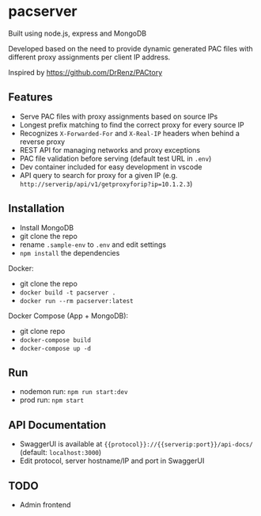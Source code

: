 # pacserver

Built using node.js, express and MongoDB

Developed based on the need to provide dynamic generated PAC files with different proxy assignments per client IP address.

Inspired by https://github.com/DrRenz/PACtory

## Features

- Serve PAC files with proxy assignments based on source IPs
- Longest prefix matching to find the correct proxy for every source IP
- Recognizes `X-Forwarded-For` and `X-Real-IP` headers when behind a reverse proxy
- REST API for managing networks and proxy exceptions
- PAC file validation before serving (default test URL in `.env`)
- Dev container included for easy development in vscode
- API query to search for proxy for a given IP (e.g. `http://serverip/api/v1/getproxyforip?ip=10.1.2.3`)

## Installation

- Install MongoDB
- git clone the repo
- rename `.sample-env` to `.env` and edit settings
- `npm install` the dependencies

Docker:

- git clone the repo
- `docker build -t pacserver .`
- `docker run --rm pacserver:latest`

Docker Compose (App + MongoDB):

- git clone repo
- `docker-compose build`
- `docker-compose up -d`

## Run

- nodemon run: `npm run start:dev`
- prod run: `npm start`

## API Documentation

- SwaggerUI is available at `{{protocol}}://{{serverip:port}}/api-docs/` (default: `localhost:3000`)
- Edit protocol, server hostname/IP and port in SwaggerUI

## TODO
- Admin frontend
